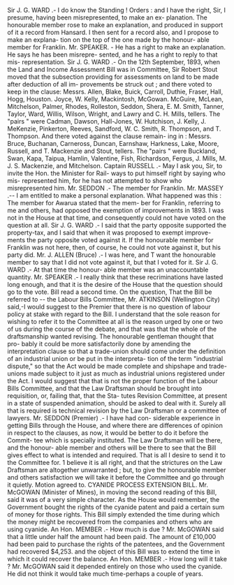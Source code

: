 Sir J. G. WARD .- I do know the Standing ! Orders : and I have the right, Sir, I presume, having been misrepresented, to make an ex- planation. The honourable member rose to make an explanation, and produced in support of it a record from Hansard. I then sent for a record also, and I propose to make an explana- tion on the top of the one made by the honour- able member for Franklin. Mr. SPEAKER. - He has a right to make an explanation. He says he has been misrepre- sented, and he has a right to reply to that mis- representation. Sir J. G. WARD .- On the 12th September, 1893, when the Land and Income Assessment Bill was in Committee, Sir Robert Stout moved that the subsection providing for assessments on land to be made after deduction of all im- provements be struck out ; and there voted to keep in the clause: Messrs. Allen, Blake, Buick, Carroll, Duthie, Fraser, Hall, Hogg, Houston. Joyce, W. Kelly, Mackintosh, McGowan. McGuire, McLean, Mitchelson, Palmer, Rhodes, Rolleston, Seddon, Shera, E. M. Smith, Tanner, Taylor, Ward, Willis, Wilson, Wright, and Lawry and C. H. Mills, tellers. The "pairs " were Cadman, Dawson, Hall-Jones, W. Hutchison, J. Kelly, J. MeKenzie, Pinkerton, Reeves, Sandford, W. C. Smith, R. Thompson, and T. Thompson. And there voted against the clause remain- ing in : Messrs. Bruce, Buchanan, Carneross, Duncan, Earnshaw, Harkness, Lake, Moore, Russell, and T. Mackenzie and Stout, tellers. The "pairs " were Buckland, Swan, Kapa, Taipua, Hamlin, Valentine, Fish, Richardson, Fergus, J. Mills, M. J. S. Mackenzie, and Mitchelson. Captain RUSSELL .- May I ask you, Sir, to invite the Hon. the Minister for Rail- ways to put himself right by saying who mis- represented him, for he has not attempted to show who misrepresented him. Mr. SEDDON .- The member for Franklin. Mr. MASSEY .-- I am entitled to make a personal explanation. What happened was this : The member for Awarua stated that the mem- ber for Franklin, referring to me and others, had opposed the exemption of improvements in 1893. I was not in the House at that time, and consequently could not have voted on the question at all. Sir J. G. WARD .- I said that the party opposite supported the property-tax, and I said that when it was proposed to exempt improve- ments the party opposite voted against it. If the honourable member for Franklin was not here, then, of course, he could not vote against it, but his party did. Mr. J. ALLEN (Bruce) .- I was here, and T want the honourable member to say that I did not vote against it, but that I voted for it. Sir J. G. WARD .- At that time the honour- able member was an unaccountable quantity. Mr. SPEAKER .- I really think that these recriminations have lasted long enough, and that it is the desire of the House that the question should go to the vote. Bill read a second time. On the question, That the Bill be referred to -- the Labour Bills Committee, Mr. ATKINSON (Wellington City) said,-I would suggest to the Premier that there is no question of labour policy at stake with regard to the Bill. I understand that the sole reason for wishing to refer it to the Committee at all is the reason urged by one or two of us during the course of the debate, and that was that the whole of the draftsmanship wanted revising. The honourable gentleman thought that pro- bably it could be more satisfactorily done by amending the interpretation clause so that a trade-union should come under the definition of an industrial union or be put in the interpreta- tion of the term "industrial dispute," so that the Act would be made complete and shipshape and trade-unions made subject to it just as much as industrial unions registered under the Act. I would suggest that that is not the proper function of the Labour Bills Committee, and that the Law Draftsman should be brought into requisition, or, failing that, that the Sta- tutes Revision Committee, at present in a state of suspended animation, should be asked to deal with it. Surely all that is required is technical revision by the Law Draftsman or a committee of lawyers. Mr. SEDDON (Premier) .- I have had con- siderable experience in getting Bills through the House, and where there are differences of opinion in respect to the clauses, as now, it would be better to do it before the Commit- tee which is specially instituted. The Law Draftsman will be there, and the honour- able member and others will be there to see that the Bill gives effect to what is intended and required. That is all I desire to send it to the Committee for. 1 believe it is all right, and that the strictures on the Law Draftsman are altogether unwarranted ; but, to give the honourable member and others satisfaction we will take it before the Committee and go through it quietly. Motion agreed to. CYANIDE PROCESS EXTENSION BILL. Mr. McGOWAN (Minister of Mines), in moving the second reading of this Bill, said it was of a very simple character. As the House would remember, the Government bought the rights of the cyanide patent and paid a certain sum of money for those rights. This Bill simply extended the time during which the money might be recovered from the companies and others who are using cyanide. An Hon. MEMBER .- How much is due ? Mr. McGOWAN said that a little under half the amount had been paid. The amount of £10,000 had been paid to purchase the rights of the patentees, and the Government had recovered $4,253. and the object of this Bill was to extend the time in which it could recover the balance. An Hon. MEMBER .- How long will it take ? Mr. McGOWAN said it depended entirely on those who used the cyanide. He did not think it would take much time-perhaps a couple of years. 